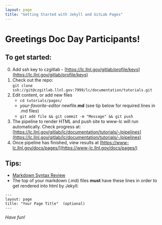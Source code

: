 ```yaml
---
layout: page
title: "Getting Started with Jekyll and GitLab Pages"
---
```


Greetings Doc Day Participants!
===============================

To get started:
---------------

0. Add ssh key to czgitlab - [https://lc.llnl.gov/gitlab/profile/keys](https://lc.llnl.gov/gitlab/profile/keys)
1. Check out the repo:  
`git clone ssh://git@czgitlab.llnl.gov:7999/lc/documentation/tutorials.git`
2. Edit content, or add new files
    - `cd tutorials/pages/`
    - *your-favorite-editor* newfile.**md**  (see tip below for required lines in .md files)
    - `git add file && git commit -m "Message" && git push`
3. The pipeline to render HTML and push site to www-lc will run automatically. Check progress at:
[https://lc.llnl.gov/gitlab/lc/documentation/tutorials/-/pipelines](https://lc.llnl.gov/gitlab/lc/documentation/tutorials/-/pipelines)
4. Once pipeline has finished, view results at [https://www-lc.llnl.gov/docs/pages/](https://www-lc.llnl.gov/docs/pages/)

Tips:
-----
* [Markdown Syntax Review](https://www.markdownguide.org/basic-syntax/)
* The top of your markdown (.md) files **must** have these lines in order to get rendered into html by Jekyll:
```
---
layout: page
title: "Your Page Title"  (optional)
---
```		
*Have fun!*
